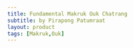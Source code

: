 ```yaml
---
title: Fundamental Makruk Ouk Chatrang
subtitle: by Pirapong Patumraat
layout: product
tags: [Makruk,Ouk]
---
```

